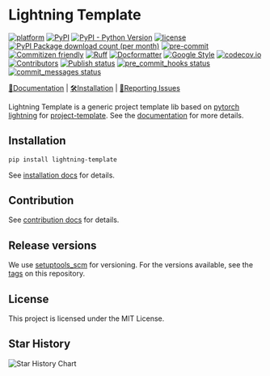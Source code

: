 # Lightning Template

[![platform](https://img.shields.io/badge/platform-Linux%7CWindows%7CmacOS-blue)](https://lightning-template.readthedocs.io)
[![PyPI](https://img.shields.io/pypi/v/lightning-template)](https://pypi.org/project/lightning-template)
[![PyPI - Python Version](https://img.shields.io/pypi/pyversions/lightning-template)](https://pypi.org/project/lightning-template/)
[![license](https://img.shields.io/pypi/l/lightning_template)](https://github.com/shenmishajing/lightning_template/blob/master/LICENSE)
[![PyPI Package download count (per month)](https://img.shields.io/pypi/dm/lightning_template)](https://pypi.org/project/lightning_template/)
[![pre-commit](https://img.shields.io/badge/pre--commit-enabled-brightgreen?logo=pre-commit)](https://github.com/pre-commit/pre-commit)
[![Commitizen friendly](https://img.shields.io/badge/commitizen-friendly-brightgreen.svg)](http://commitizen.github.io/cz-cli/)
[![Ruff](https://img.shields.io/endpoint?url=https://raw.githubusercontent.com/astral-sh/ruff/main/assets/badge/v2.json)](https://github.com/astral-sh/ruff)
[![Docformatter](https://img.shields.io/badge/%20formatter-docformatter-fedcba.svg)](https://github.com/PyCQA/docformatter)
[![Google Style](https://img.shields.io/badge/%20style-google-3666d6.svg)](https://google.github.io/styleguide/pyguide.html#s3.8-comments-and-docstrings)
[![codecov.io](https://img.shields.io/codecov/c/github/shenmishajing/lightning_template.svg)](https://codecov.io/github/shenmishajing/lightning_template?branch=master)
[![Contributors](https://img.shields.io/github/contributors/shenmishajing/lightning_template.svg)](https://github.com/shenmishajing/lightning_template/graphs/contributors)
[![Publish status](https://github.com/shenmishajing/lightning_template/actions/workflows/release.yml/badge.svg)](https://github.com/shenmishajing/lightning_template/actions/workflows/release.yml)
[![pre_commit_hooks status](https://github.com/shenmishajing/lightning_template/actions/workflows/check_pre_commit_hooks.yml/badge.svg)](https://github.com/shenmishajing/lightning_template/actions/workflows/check_pre_commit_hooks.yml)
[![commit_messages status](https://github.com/shenmishajing/lightning_template/actions/workflows/check_commit_messages.yml/badge.svg)](https://github.com/shenmishajing/lightning_template/actions/workflows/check_commit_messages.yml)

[📘Documentation](https://lightning-template.readthedocs.io) |
[🛠️Installation](https://lightning-template.readthedocs.io/en/latest/get_started/installation.html) |
[🤔Reporting Issues](https://github.com/shenmishajing/lightning_template/issues)

Lightning Template is a generic project template lib based on [pytorch lightning](https://pytorch-lightning.readthedocs.io/en/stable/) for [project-template](https://github.com/shenmishajing/project_template). See the [documentation](https://lightning-template.readthedocs.io) for more details.

## Installation

```bash
pip install lightning-template
```

See [installation docs](docs/get_started/installation.md) for details.

## Contribution

See [contribution docs](docs/get_started/contribution.md) for details.

## Release versions

We use [setuptools_scm](https://github.com/pypa/setuptools_scm/) for versioning. For the versions available, see the [tags](https://github.com/shenmishajing/lightning_template/tags) on this repository.

## License

This project is licensed under the MIT License.

## Star History

<picture>
  <source
    media="(prefers-color-scheme: dark)"
    srcset="
      https://api.star-history.com/svg?repos=shenmishajing/lightning_template&type=Date&theme=dark
    "
  />
  <source
    media="(prefers-color-scheme: light)"
    srcset="
      https://api.star-history.com/svg?repos=shenmishajing/lightning_template&type=Date
    "
  />
  <img
    alt="Star History Chart"
    src="https://api.star-history.com/svg?repos=shenmishajing/lightning_template&type=Date"
  />
</picture>
